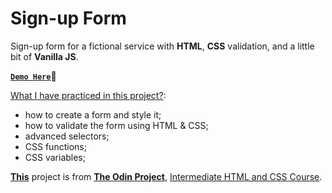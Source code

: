 # Sign-up Form

Sign-up form for a fictional service with **HTML**, **CSS** validation, and a little bit of **Vanilla JS**.

**[`Demo Here`](https://oliver-ard.github.io/sign-up-form/)👋**

<u>What I have practiced in this project?</u>:

- how to create a form and style it;
- how to validate the form using HTML & CSS;
- advanced selectors;
- CSS functions;
- CSS variables;

**[This](https://www.theodinproject.com/lessons/node-path-intermediate-html-and-css-sign-up-form)** project is from **[The Odin Project](https://www.theodinproject.com/)**, [Intermediate HTML and CSS Course](https://www.theodinproject.com/paths/full-stack-javascript/courses/intermediate-html-and-css).
